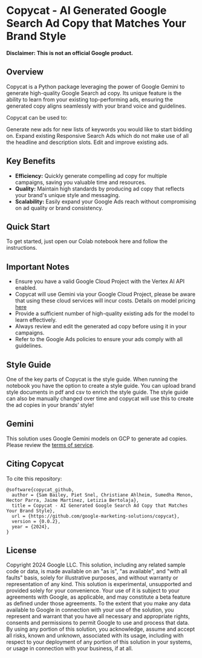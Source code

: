 # Copycat - AI Generated Google Search Ad Copy that Matches Your Brand Style

**Disclaimer: This is not an official Google product.**

## Overview

Copycat is a Python package leveraging the power of Google Gemini to generate high-quality Google Search ad copy. Its unique feature is the ability to learn from your existing top-performing ads, ensuring the generated copy aligns seamlessly with your brand voice and guidelines.

Copycat can be used to:

Generate new ads for new lists of keywords you would like to start bidding on.
Expand existing Responsive Search Ads which do not make use of all the headline and description slots.
Edit and improve existing ads. 

## Key Benefits

* **Efficiency:** Quickly generate compelling ad copy for multiple campaigns, saving you valuable time and resources.
* **Quality:** Maintain high standards by producing ad copy that reflects your brand's unique style and messaging.
* **Scalability:** Easily expand your Google Ads reach without compromising on ad quality or brand consistency.

## Quick Start

To get started, just open our Colab notebook here and follow the instructions.

## Important Notes

* Ensure you have a valid Google Cloud Project with the Vertex AI API enabled.
* Copycat will use Gemini via your Google Cloud Project, please be aware that using these cloud services will incur costs. Details on model pricing [here](https://ai.google.dev/pricing)
* Provide a sufficient number of high-quality existing ads for the model to learn effectively.
* Always review and edit the generated ad copy before using it in your campaigns.
* Refer to the Google Ads policies to ensure your ads comply with all guidelines.

## Style Guide

One of the key parts of Copycat is the style guide. When running the notebook you have the option to create a style guide. You can upload brand style documents in pdf and csv to enrich the style guide. The style guide can also be manually changed over time and copycat will use this to create the ad copies in your brands’ style!

## Gemini
This solution uses Google Gemini models on GCP to generate ad copies. Please
review the [terms of service](https://ai.google.dev/gemini-api/terms).

## Citing Copycat

To cite this repository:

```
@software{copycat_github,
  author = {Sam Bailey, Piet Snel, Christiane Ahlheim, Sumedha Menon, Hector Parra, Jaime Martínez, Letizia Bertolaja},
  title = Copycat - AI Generated Google Search Ad Copy that Matches Your Brand Style},
  url = {https://github.com/google-marketing-solutions/copycat},
  version = {0.0.2},
  year = {2024},
}
```

## License

Copyright 2024 Google LLC. This solution, including any related sample code or data, is made available on an "as is", "as available", and "with all faults" basis, solely for illustrative purposes, and without warranty or representation of any kind. This solution is experimental, unsupported and provided solely for your convenience. Your use of it is subject to your agreements with Google, as applicable, and may constitute a beta feature as defined under those agreements. To the extent that you make any data available to Google in connection with your use of the solution, you represent and warrant that you have all necessary and appropriate rights, consents and permissions to permit Google to use and process that data. By using any portion of this solution, you acknowledge, assume and accept all risks, known and unknown, associated with its usage, including with respect to your deployment of any portion of this solution in your systems, or usage in connection with your business, if at all.